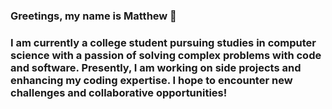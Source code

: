 ### Greetings, my name is Matthew 👋

### I am currently a college student pursuing studies in computer science with a passion of solving complex problems with code and software. Presently, I am working on side projects and enhancing my coding expertise. I hope to encounter new challenges and collaborative opportunities!
